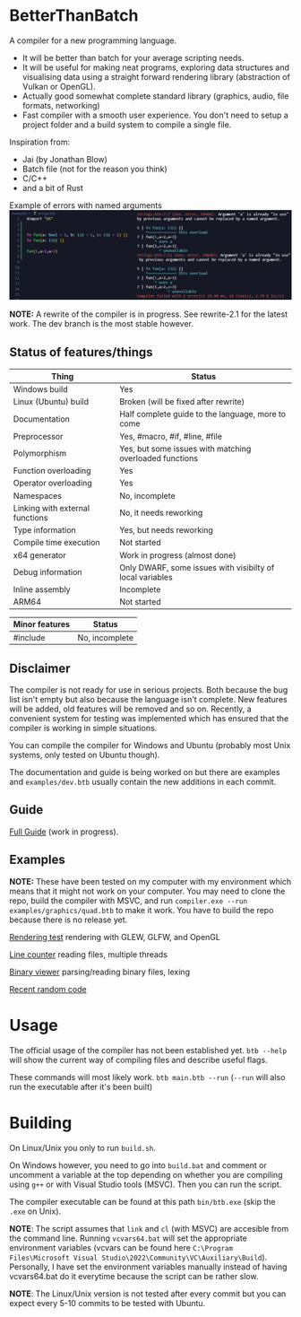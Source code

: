 # BetterThanBatch
A compiler for a new programming language.

- It will be better than batch for your average scripting needs.
- It will be useful for making neat programs, exploring data structures
and visualising data using a straight forward rendering
library (abstraction of Vulkan or OpenGL).
- Actually good somewhat complete standard library (graphics, audio, file formats, networking)
- Fast compiler with a smooth user experience. You don't need to setup a project folder and a build system to compile a single file.

Inspiration from:
- Jai (by Jonathan Blow)
- Batch file (not for the reason you think)
- C/C++
- and a bit of Rust

Example of errors with named arguments
![](/docs/img/err-named-arg.png)

**NOTE:** A rewrite of the compiler is in progress. See rewrite-2.1 for the latest work. The dev branch is the most stable however.

## Status of features/things
|Thing|Status|
|-|-|
|Windows build|Yes|
|Linux (Ubuntu) build|Broken (will be fixed after rewrite)|
|Documentation|Half complete guide to the language, more to come|
|Preprocessor|Yes, #macro, #if, #line, #file|
|Polymorphism|Yes, but some issues with matching overloaded functions|
|Function overloading|Yes|
|Operator overloading|Yes|
|Namespaces|No, incomplete|
|Linking with external functions|No, it needs reworking|
|Type information|Yes, but needs reworking|
|Compile time execution|Not started|
|x64 generator|Work in progress (almost done)|
|Debug information|Only DWARF, some issues with visibilty of local variables|
|Inline assembly|Incomplete|
|ARM64|Not started|


|Minor features|Status|
|-|-|
|#include|No, incomplete|

## Disclaimer
The compiler is not ready for use in serious projects. Both because the bug list isn't empty but also because the language isn't complete. New features will be added, old features will be removed and so on. Recently, a convenient system for testing was implemented which has ensured that the compiler is working in simple situations.

You can compile the compiler for Windows and Ubuntu (probably most Unix systems, only tested on Ubuntu though).

The documentation and guide is being worked on but there are examples and `examples/dev.btb` usually contain the new additions in each commit.

## Guide
[Full Guide](/docs/guide/00-Introduction.md) (work in progress).

## Examples
**NOTE:** These have been tested on my computer with my environment which means that it might not work on your computer. You may need to clone the repo, build the compiler with MSVC, and run `compiler.exe --run examples/graphics/quad.btb` to make it work. You have to build the repo because there is no release yet.

[Rendering test](/examples/graphics/quad.btb) rendering with GLEW, GLFW, and OpenGL

[Line counter](/examples/linecounter.btb) reading files, multiple threads

[Binary viewer](/examples/binary_viewer/main.btb) parsing/reading binary files, lexing

[Recent random code](/examples/dev.btb)

# Usage
The official usage of the compiler has not been established yet. `btb --help` will show the current way of compiling files and describe useful flags.

These commands will most likely work.
`btb main.btb --run` (`--run` will also run the executable after it's been built)

# Building
On Linux/Unix you only to run `build.sh`.

On Windows however, you need to go into `build.bat` and comment or uncomment a variable at the top depending on whether you are compiling using `g++` or with Visual Studio tools (MSVC). Then you can run the script.

The compiler executable can be found at this path `bin/btb.exe` (skip the `.exe` on Unix).

**NOTE**: The script assumes that `link` and `cl` (with MSVC) are accesible from the command line. Running `vcvars64.bat` will set the appropriate environment variables (vcvars can be found here `C:\Program Files\Microsoft Visual Studio\2022\Community\VC\Auxiliary\Build`). Personally, I have set the environment variables manually instead of having vcvars64.bat do it everytime because the script can be rather slow.

**NOTE**: The Linux/Unix version is not tested after every commit but you can expect every 5-10 commits to be tested with Ubuntu.
